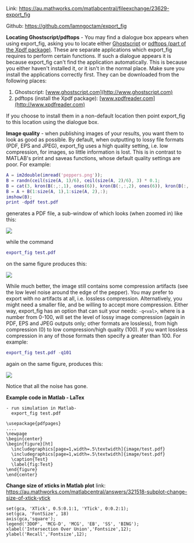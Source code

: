 Link: https://au.mathworks.com/matlabcentral/fileexchange/23629-export_fig

Github: https://github.com/lamngoctam/export_fig


**Locating Ghostscript/pdftops** - You may find a dialogue box appears when using export_fig, asking you to locate either [Ghostscript](http://www.ghostscript.com) or [pdftops (part of the Xpdf package)](http://www.xpdfreader.com). These are separate applications which export_fig requires to perform certain functions. If such a dialogue appears it is because export_fig can't find the application automatically. This is because you either haven't installed it, or it isn't in the normal place. Make sure you install the applications correctly first. They can be downloaded from the following places:  
 1. Ghostscript:     [www.ghostscript.com](http://www.ghostscript.com)
 2. pdftops (install the Xpdf package): [www.xpdfreader.com](http://www.xpdfreader.com)

If you choose to install them in a non-default location then point export_fig to this location using the dialogue box.

**Image quality** - when publishing images of your results, you want them to look as good as possible. By default, when outputting to lossy file formats (PDF, EPS and JPEG), export_fig uses a high quality setting, i.e. low compression, for images, so little information is lost. This is in contrast to MATLAB's print and saveas functions, whose default quality settings are poor. For example:
```Matlab
A = im2double(imread('peppers.png'));
B = randn(ceil(size(A, 1)/6), ceil(size(A, 2)/6), 3) * 0.1;
B = cat(3, kron(B(:,:,1), ones(6)), kron(B(:,:,2), ones(6)), kron(B(:,:,3), ones(6)));
B = A + B(1:size(A, 1),1:size(A, 2),:);
imshow(B);
print -dpdf test.pdf
```
generates a PDF file, a sub-window of which looks (when zoomed in) like this:

![](https://farm6.staticflickr.com/5613/15405290309_881b2774d6_o_d.png)

while the command

```Matlab
export_fig test.pdf
```
on the same figure produces this:

![](https://farm4.staticflickr.com/3947/14971168174_687473133f_o_d.png)

While much better, the image still contains some compression artifacts (see the low level noise around the edge of the pepper). You may prefer to export with no artifacts at all, i.e. lossless compression. Alternatively, you might need a smaller file, and be willing to accept more compression. Either way, export_fig has an option that can suit your needs: `-q<val>`, where <val> is a number from 0-100, will set the level of lossy image compression (again in PDF, EPS and JPEG outputs only; other formats are lossless), from high compression (0) to low compression/high quality (100). If you want lossless compression in any of those formats then specify a <val> greater than 100. For example:
```Matlab
export_fig test.pdf -q101
```
again on the same figure, produces this:

![](https://farm6.staticflickr.com/5608/15405803908_934512c1fe_o_d.png)

Notice that all the noise has gone.

**Example code in Matlab - LaTex**
```
- run simulation in Matlab-
  export_fig test.pdf
```

```
\usepackage{pdfpages}
....
\newpage
\begin{center}
\begin{figure}[ht]
  \includegraphics[page=1,width=.5\textwidth]{image/test.pdf}
  \includegraphics[page=1,width=.5\textwidth]{image/test.pdf}
  \caption{Test}
  \label{fig:Test}
\end{figure}
\end{center}
```

**Change size of xticks in Matlab plot** 
link: https://au.mathworks.com/matlabcentral/answers/321518-subplot-change-size-of-xtick-ytick
```
set(gca, 'XTick', 0.5:0.1:1, 'YTick', 0:0.2:1);
set(gca, 'FontSize', 18)
axis(gca,'square');
legend('3DOP', 'MCG-D', 'MCG', 'EB', 'SS', 'BING');
xlabel('Intersection Over Union','Fontsize',12);
ylabel('Recall','Fontsize',12);
```
